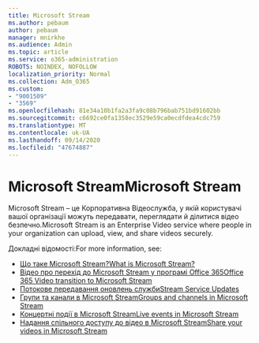 ```yaml
---
title: Microsoft Stream
ms.author: pebaum
author: pebaum
manager: mnirkhe
ms.audience: Admin
ms.topic: article
ms.service: o365-administration
ROBOTS: NOINDEX, NOFOLLOW
localization_priority: Normal
ms.collection: Adm_O365
ms.custom:
- "9001509"
- "3569"
ms.openlocfilehash: 81e34a10b1fa2a3fa9c08b796bab751bd91602bb
ms.sourcegitcommit: c6692ce0fa1358ec3529e59ca0ecdfdea4cdc759
ms.translationtype: MT
ms.contentlocale: uk-UA
ms.lasthandoff: 09/14/2020
ms.locfileid: "47674887"
---
```

# <a name="microsoft-stream"></a><span data-ttu-id="f4185-102">Microsoft Stream</span><span class="sxs-lookup"><span data-stu-id="f4185-102">Microsoft Stream</span></span>

<span data-ttu-id="f4185-103">Microsoft Stream – це Корпоративна Відеослужба, у якій користувачі вашої організації можуть передавати, переглядати й ділитися відео безпечно.</span><span class="sxs-lookup"><span data-stu-id="f4185-103">Microsoft Stream is an Enterprise Video service where people in your organization can upload, view, and share videos securely.</span></span> 

<span data-ttu-id="f4185-104">Докладні відомості:</span><span class="sxs-lookup"><span data-stu-id="f4185-104">For more information, see:</span></span>

- [<span data-ttu-id="f4185-105">Що таке Microsoft Stream?</span><span class="sxs-lookup"><span data-stu-id="f4185-105">What is Microsoft Stream?</span></span>](https://docs.microsoft.com/stream/overview)
- [<span data-ttu-id="f4185-106">Відео про перехід до Microsoft Stream у програмі Office 365</span><span class="sxs-lookup"><span data-stu-id="f4185-106">Office 365 Video transition to Microsoft Stream</span></span>](https://docs.microsoft.com/stream/migrate-from-office-365)
- [<span data-ttu-id="f4185-107">Потокове передавання оновлень служби</span><span class="sxs-lookup"><span data-stu-id="f4185-107">Stream Service Updates</span></span>](https://techcommunity.microsoft.com/t5/microsoft-stream-service-updates/bd-p/StreamAnnouncements)
- [<span data-ttu-id="f4185-108">Групи та канали в Microsoft Stream</span><span class="sxs-lookup"><span data-stu-id="f4185-108">Groups and channels in Microsoft Stream</span></span>](https://docs.microsoft.com/stream/groups-channels-organization)
- [<span data-ttu-id="f4185-109">Концертні події в Microsoft Stream</span><span class="sxs-lookup"><span data-stu-id="f4185-109">Live events in Microsoft Stream</span></span>](https://docs.microsoft.com/stream/live-event-overview)
- [<span data-ttu-id="f4185-110">Надання спільного доступу до відео в Microsoft Stream</span><span class="sxs-lookup"><span data-stu-id="f4185-110">Share your videos in Microsoft Stream</span></span>](https://docs.microsoft.com/stream/portal-share-video)
